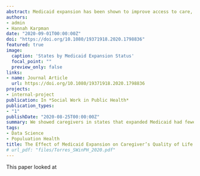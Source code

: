 ```yaml
---
abstract: Medicaid expansion has been shown to improve access to care, health, and finances in general populations. Until now no studies have considered how Medicaid expansion may affect informal family caregivers who are the backbone of the long term supports and services infrastructure. Family caregivers provide substantial cost savings to Medicare and Medicaid.  Yet, they sustain financial, physical, and mental health strain from their caregiving role which Medicaid expansion may offset. This study evaluated the impact of Medicaid expansion on caregivers’ mental health using 2015-2018 data from the Behavioral Risk Factor Surveillance System. After adjusting for demographics, socioeconomic status, and health behaviors, caregivers in Medicaid expansion states had a significantly fewer number of poor mental health days in the previous month than caregivers in non-expansion states (ß=-0.528, CI -1.019, -0.036, p<0.01). Study findings indicate that Medicaid expansion state status was protective for caregiver's mental health.
authors:
- admin
- Hannah Karpman
date: "2020-09-01T00:00:00Z"
doi: "https://doi.org/10.1080/19371918.2020.1798836"
featured: true
image:
  caption: 'States by Medicaid Expansion Status'
  focal_point: ""
  preview_only: false
links:
- name: Journal Article
  url: https://doi.org/10.1080/19371918.2020.1798836
projects:
- internal-project
publication: In *Social Work in Public Health*
publication_types:
- "1"
publishDate: "2020-08-25T00:00:00Z"
summary: We showed caregivers in states that expanded Medicaid had fewer days of poor mental health than caregivers in non-expansion states.
tags:
- Data Science
- Populuation Health
title: The Effect of Medicaid Expansion on Caregiver’s Quality of Life
# url_pdf: "files/Torres_SWinPH_2020.pdf"
---
```


This paper looked at 

